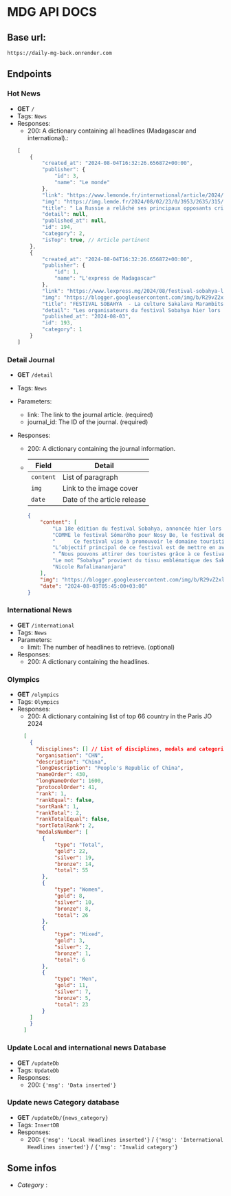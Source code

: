 # MDG API DOCS

## Base url: 
`https://daily-mg-back.onrender.com`

## Endpoints

### Hot News

-   **GET** `/`
-   Tags: `News`
-   Responses:
    -   200: A dictionary containing all headlines (Madagascar and international).:
    ```js
    [
        {
            "created_at": "2024-08-04T16:32:26.656872+00:00",
            "publisher": {
                "id": 3,
                "name": "Le monde" 
            },
            "link": "https://www.lemonde.fr/international/article/2024/08/02/moscou-a-relache-ses-principaux-opposants-critiques-de-la-guerre_6264920_3210.html",
            "img": "https://img.lemde.fr/2024/08/02/23/0/3953/2635/315/210/75/0/ba0b58b_1722584028037-694222.jpg",
            "title": " La Russie a relâché ses principaux opposants critiques de la guerre  ",
            "detail": null,
            "published_at": null,
            "id": 194,
            "category": 2,
            "isTop": true, // Article pertinent
        },
        {
            "created_at": "2024-08-04T16:32:26.656872+00:00",
            "publisher": {
                "id": 1,
                "name": "L'express de Madagascar"
            },
            "link": "https://www.lexpress.mg/2024/08/festival-sobahya-la-culture-sakalava.html",
            "img": "https://blogger.googleusercontent.com/img/b/R29vZ2xl/AVvXsEi7Ch41GvuVqaKvpKRiVXw9Z4Tzfj5ScGjx7BoHrWEaCnzP_Is4doxJFlAGtgFlpPJHQHz5J77ydxWlOPMriamt1UJmus37puM33RhgpSJ2BQu7puJXPKGRpTlUnVPqwgQeumzIAb_z-QAuRCy3os2M2snv4m-tXr7jxv-2FGT2d8n-wIKsJVbaYMsO2g3M/w72-h72-p-k-no-nu/1722615983132.jpg",
            "title": "FESTIVAL SOBAHYA  - La culture Sakalava Marambitsy sous divers angles",
            "detail": "Les organisateurs du festival Sobahya hier lors de la rencontre avec la presse au Telma Analakel…",
            "published_at": "2024-08-03",
            "id": 193,
            "category": 1
        }
    ]
    ```

### Detail Journal

-   **GET** `/detail`
-   Tags: `News`
-   Parameters:
    -   link: The link to the journal article. (required)
    -   journal_id: The ID of the journal. (required)
-   Responses:

    -   200: A dictionary containing the journal information.
    -   | Field     | Detail                      |
        | --------- | --------------------------- |
        | `content` | List of paragraph           |
        | `img`     | Link to the image cover     |
        | `date`    | Date of the article release |

        ```json
        {
            "content": [
                "La 18e édition du festival Sobahya, annoncée hier lors d’une conférence de presse à Analakely, se tiendra du 9 au 11 août à Katsepy pour mettre en lumière la culture Marambitsy.",
                "COMME le festival Sômarôho pour Nosy Be, le festival des Baleines pour Sainte-Marie, le festival Dola Beach pour Vatomandry, ou encore le festival Waka Waka pour Sambava, le Festival Sobahya de la région Boeny se prépare à enchanter les touristes pour sa 18e édition, qui se tiendra du 9 au 11 août à Katsepy. ",
                "      Ce festival vise à promouvoir le domaine touristique de Katsepy ainsi que la richesse culturelle du peuple Sakalava de Marambitsy à travers diverses activités. “Katsepy est la porte d’entrée de la région Marambitsy. Toute la culture de Marambitsy se reflète dans l’art culinaire, notamment grâce à l’ingrédient phare comme le coco, ainsi que dans les danses comme le Jijy, les stands d’exposition, les jeux traditionnels comme le moraingy, et les spectacles, y compris des défilés de mode présentant les tenues traditionnelles Sakalava”, explique Mokhtar Salim Andriatomanga, le gouverneur de la région Boeny, lors de la conférence de presse tenue au Rooftop Analakely en collaboration avec Telma Madagascar.",
                "L’objectif principal de ce festival est de mettre en avant la culture de Marambitsy et de la faire découvrir aux touristes, qu’ils soient locaux ou étrangers, en cette période de vacances où Mahajanga est une destination privilégiée à Madagascar.",
                " “Nous pouvons attirer des touristes grâce à ce festival. En collaboration avec les grands et moyens hôtels de Mahajanga, ce festival offre une occasion unique de découvrir la richesse culturelle et touristique de Marambitsy. Des navettes gratuites seront mises à disposition pour les déplacements entre Mahajanga et Katsepy pendant l’événement», souligne Eric Razafimaitra, représentant de l’Office régional du tourisme de Boeny.",
                "Le mot “Sobahya” provient du tissu emblématique des Sakalava et reflète l’histoire de l’Ampanjaka. Pour cette édition, des artistes de Mayotte comme Komo de Mayotte et Choc Choc de Mayotte, ainsi que des artistes locaux tels que Jean-Aimé et Matolahy, ont été invités à se produire. “Il y aura également un concours original pour élire le participant le plus moche”, ajoute Tantely Fanja Rafaraharinivo, directeur régional de la Communication et de la Culture de Boeny. Il est important de noter qu’à Katsepy, la consommation de certains aliments, tels que les pistaches, le porc et l’alcool, est interdite.",
                "Nicole Rafalimananjara"
            ],
            "img": "https://blogger.googleusercontent.com/img/b/R29vZ2xl/AVvXsEi7Ch41GvuVqaKvpKRiVXw9Z4Tzfj5ScGjx7BoHrWEaCnzP_Is4doxJFlAGtgFlpPJHQHz5J77ydxWlOPMriamt1UJmus37puM33RhgpSJ2BQu7puJXPKGRpTlUnVPqwgQeumzIAb_z-QAuRCy3os2M2snv4m-tXr7jxv-2FGT2d8n-wIKsJVbaYMsO2g3M/s16000/1722615983132.jpg",
            "date": "2024-08-03T05:45:00+03:00"
        }
        ```

### International News

-   **GET** `/international`
-   Tags: `News`
-   Parameters:
    -   limit: The number of headlines to retrieve. (optional)
-   Responses:
    -   200: A dictionary containing the headlines.

### Olympics

-   **GET** `/olympics`
-   Tags: `Olympics`
-   Responses:
    -   200: A dictionary containing list of top 66 country in the Paris JO 2024
    ```json
      [
        {
          "disciplines": [] // List of disciplines, medals and categories
          "organisation": "CHN",
          "description": "China",
          "longDescription": "People's Republic of China",
          "nameOrder": 430,
          "longNameOrder": 1600,
          "protocolOrder": 41,
          "rank": 1,
          "rankEqual": false,
          "sortRank": 1,
          "rankTotal": 2,
          "rankTotalEqual": false,
          "sortTotalRank": 2,
          "medalsNumber": [
            {
                "type": "Total",
                "gold": 22,
                "silver": 19,
                "bronze": 14,
                "total": 55
            },
            {
                "type": "Women",
                "gold": 8,
                "silver": 10,
                "bronze": 8,
                "total": 26
            },
            {
                "type": "Mixed",
                "gold": 3,
                "silver": 2,
                "bronze": 1,
                "total": 6
            },
            {
                "type": "Men",
                "gold": 11,
                "silver": 7,
                "bronze": 5,
                "total": 23
            }
        ]
        }
      ]
    ```

### Update Local and international news Database

-   **GET** `/updateDb`
-   Tags: `UpdateDb`
-   Responses:
    -   200: `{'msg': 'Data inserted'}`

### Update news Category database

-   **GET** `/updateDb/{news_category}`
-   Tags: `InsertDB`
-   Responses:
    -   200: `{'msg': 'Local Headlines inserted'}` / `{'msg': 'International Headlines inserted'}` / `{'msg': 'Invalid category'}`

## Some infos

-   _Category_ :
